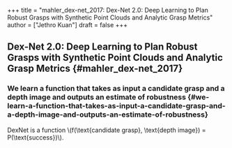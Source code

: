 +++
title = "mahler_dex-net_2017: Dex-Net 2.0: Deep Learning to Plan Robust Grasps with Synthetic Point Clouds and Analytic Grasp Metrics"
author = ["Jethro Kuan"]
draft = false
+++

## Dex-Net 2.0: Deep Learning to Plan Robust Grasps with Synthetic Point Clouds and Analytic Grasp Metrics {#mahler_dex-net_2017}


### We learn a function that takes as input a candidate grasp and a depth image and outputs an estimate of robustness {#we-learn-a-function-that-takes-as-input-a-candidate-grasp-and-a-depth-image-and-outputs-an-estimate-of-robustness}

DexNet is a function \\(f(\text{candidate grasp}, \text{depth image}) = P(\text{success})\\).